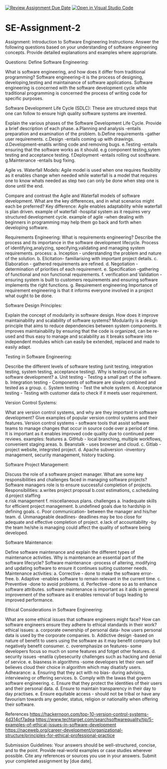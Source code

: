 [![Review Assignment Due Date](https://classroom.github.com/assets/deadline-readme-button-24ddc0f5d75046c5622901739e7c5dd533143b0c8e959d652212380cedb1ea36.svg)](https://classroom.github.com/a/-ucQIGTc)
[![Open in Visual Studio Code](https://classroom.github.com/assets/open-in-vscode-718a45dd9cf7e7f842a935f5ebbe5719a5e09af4491e668f4dbf3b35d5cca122.svg)](https://classroom.github.com/online_ide?assignment_repo_id=15242353&assignment_repo_type=AssignmentRepo)
# SE-Assignment-2
Assignment: Introduction to Software Engineering
Instructions:
Answer the following questions based on your understanding of software engineering concepts. Provide detailed explanations and examples where appropriate.

Questions:
Define Software Engineering:

What is software engineering, and how does it differ from traditional programming?
Software engineering-it is the process of designing, developing,testing and maintainance of software applications.
Software engineering is concerned with the software development cycle while traditional programming is concerned the process of writing code for specific purposes.

Software Development Life Cycle (SDLC):
These are structured steps that one can follow to ensure high quality software systems are invented.

Explain the various phases of the Software Development Life Cycle. Provide a brief description of each phase.
a.Planning and analysis -entails preparation and examination of the problem.
b.Define requirements -gather user requirements.
c.Design -entails coming up with drawings.
d.Development-enatils writing code and removing bugs.
e.Testing -entails ensuring that the software works as it should. e.g component testing,sytem testing and acceptance testing.
f.Deployment -entails rolling out sosftware.
g.Maintenance -entails bug fixing.

Agile vs. Waterfall Models:
Agile model is used when one requires flexibility as it enables change when needed while waterfall is a model that requires one to know whats needed as step two can only be done when step one is done until the end.

Compare and contrast the Agile and Waterfall models of software development. What are the key differences, and in what scenarios might each be preferred?
Key difference: Agile enables adaptability while waterfall is plan driven.
example of waterfall -hospital system as it requires very structured development cycle.
example of agile -when dealing with beginners in programming may help them go back and forth  when developing software.

Requirements Engineering:
What is requirements engineering? 
Describe the process and its importance in the software development lifecycle.
Process of identifying,analyzing, specifying,validating and managing system requirements.
process:
a. Inception - understanding the problem and nature of the solution.
b. Elicitation- familiarising with important project details.
c. Elaboration - gathered requirements are refined.
d. Negotiation -determination of priorities of each requirement. 
e. Specification -gathering of functional and non functional requirements.
f. verification and Validation -ensuring system is built to customers requirements and ensuring software implements the right functions.
g. Requirement engineering
Importance of requirement engineering is that it informs  everyone involved in a project what ought to be done.

Software Design Principles:

Explain the concept of modularity in software design. How does it improve maintainability and scalability of software systems?
Modularity is a design principle that aims to reduce dependencies between system components.
It improves maintainability by ensuring that the code is organized, can be re-used and thus easy to manage
and scalability as it breaks software into independent modules which can easily be extended, replaced and made to easily adapt.

Testing in Software Engineering:

Describe the different levels of software testing (unit testing, integration testing, system testing, acceptance testing). Why is testing crucial in software development?
a. Unit testing - Testing a small part of the software.
b. Integration testing - Components of software are slowly combined and tested as a group.
c. System testing - Test the whole system.
d. Acceptance testing - Testing with customer data to check if it meets user requirement.

Version Control Systems:

What are version control systems, and why are they important in software development? Give examples of popular version control systems and their features.
Version control systems - software tools that assist software teams to manage changes that occur in source code over a period of time.
It is important as it enables improved code quality due to continued peer reviews.
examples:           features
a. GitHub - local branching, multiple workflows, convenient staging areas.
b. Beanstalk - uses browser and cloud.
c. Gitlab -project website, integrsted project.
d. Apache subversion -inventory management, security management, history tracking.

Software Project Management:

Discuss the role of a software project manager. What are some key responsibilities and challenges faced in managing software projects?
Software managers role is to ensure successful completion of projects.
Responsibilities: 
a.writes project proposal
b.cost estimations,
c.scheduling
d.project staffing  
e.risk management 
f. miscellaneous plans.
challenges
a. Inadequate skills for efficient project management.
b.undefined goals due to hardship in defining goals.
c. Poor communication- between the manager and his/her team.
d. Unmanageable deadlines- deadlines may be too close for adequate and effective completion of project.
e.lack of accountability -by the team he/she is managing could affect the quality of software being developed.

Software Maintenance:

Define software maintenance and explain the different types of maintenance activities. Why is maintenance an essential part of the software lifecycle?
Software maintenance -process of altering, modifying and updating software to ensure it continues suiting customer needs.
Maintenance activities:
a. Corrective - done to make the software error-free.
b. Adaptive -enables software to remain relevant in the current time.
c. Preventive -done to avoid problems.
d. Perfective  -done so as to enhance software attributes.
software maintenance is important as it aids in general improvement of the software as it enables removal of bugs leading to improved performance.

Ethical Considerations in Software Engineering:

What are some ethical issues that software engineers might face? How can software engineers ensure they adhere to ethical standards in their work?
ethical issues:
a. corporate ownership of personal data- how users personal data is used by the corporate companies.
b. Addictive design -based on nature of benefit to users using the software as it may benefit company but negatively benefit consumer.
c. overemphasize on features- some developers focus so much on some features and fotget other features.
d. security issues -enatila cybesecurity challenges such as hacking and denial of service.
e. biasness in algorithms -some developers let their own self believes cloud their choice in algorithm which may disatisfy users.
Adhearance:
a. Ensuring that they act with no bias- during  advising, interviewing or offering services.
b. Comply with the lawas that govern software engineering.
c. Ensure that they protect the identities of their users and their personal data.
d. Ensure to maintain transparency in their day to day practises.
e. Ensure equitable access - should not be tribal or have any favourism towards any gender, status, religion or nationality when offering their software.


References
https://hackernoon.com/top-10-version-control-systems-4d314cf7adea
https://www.techtarget.com/searchsoftwarequality/tip/5-examples-of-ethical-issues-in-software-development
https://naceweb.org/career-development/organizational-structure/principles-for-ethical-professional-practice


Submission Guidelines:
Your answers should be well-structured, concise, and to the point.
Provide real-world examples or case studies wherever possible.
Cite any references or sources you use in your answers.
Submit your completed assignment by [due date].
